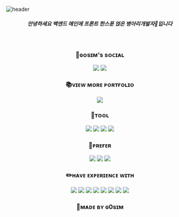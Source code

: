 


![header](https://capsule-render.vercel.app/api?type=waving&color=timeGradient&text=Introduce%20about%20G0sim&animation=twinkling&fontSize=35&fontAlignY=40&fontAlign=50&height=250)


<div align="center">

##### 안녕하세요 백엔드 메인에 프론트 한스푼 얹은 병아리개발자🐣입니다 
<br/>


### 🐾ɢᴏsɪᴍ's sᴏᴄɪᴀʟ
<img src="https://img.shields.io/badge/se0y0ung_-5865F2?style=flat-square&logo=discord&logoColor=white"/> <img src="https://img.shields.io/badge/se0y0ung.2807-EA4335?style=flat-square&logo=gmail&logoColor=white"/>


### 📚ᴠɪᴇᴡ ᴍᴏʀᴇ ᴘᴏʀᴛғᴏʟɪᴏ
<a href="https://www.notion.so/29ea38a8c2aa4567b2cf7b33f7b4eb07"><img src="http://img.shields.io/badge/NOTION-000000?style=flat-square&logo=notion&link=https://www.notion.so/29ea38a8c2aa4567b2cf7b33f7b4eb07"/></a><br/>


### 🔧ᴛᴏᴏʟ
<img src="https://img.shields.io/badge/ECLIPSE%20IDE-2C2255?style=flat-square&logo=eclipseide&logoColor=white"/>
<img src="https://img.shields.io/badge/VISUAL%20STUDIO%20CODE-007ACC?style=flat-square&logo=visualstudiocode&logoColor=white"/>
<img src="https://img.shields.io/badge/INTELLIJ%20IDE-000000?style=flat-square&logo=intellijidea&logoColor=white"/>
<img src="https://img.shields.io/badge/GITHUB-181717?style=flat-square&logo=github&logoColor=white"/>


### 📌ᴘʀᴇғᴇʀ
<img src="https://img.shields.io/badge/JAVA-0078D6?style=flat-square"/>
<img src="https://img.shields.io/badge/SPRING%20BOOT-6DB33F?style=flat-square&logo=springboot&logoColor=white"/>
<img src="https://img.shields.io/badge/ORACLESQL-F80000?style=flat-square&logo=oracle&logoColor=white"/>


### ✏️ʜᴀᴠᴇ ᴇxᴘᴇʀɪᴇɴᴄᴇ ᴡɪᴛʜ
<img src="https://img.shields.io/badge/MYBATIS-C4242B?style=flat-squar"/>
<img src="https://img.shields.io/badge/HTML5-E34F26?style=flat-square&logo=html5&logoColor=white"/>
<img src="https://img.shields.io/badge/LINUX-FCC624?style=flat-square&logo=linux&logoColor=black"/>
<img src="https://img.shields.io/badge/JAVASCRIPT-FFD95A?style=flat-square&logo=javascript&logoColor=black"/>
<img src="https://img.shields.io/badge/DATA%20JPA-6DB33F?style=flat-square&logo=spring&logoColor=white"/>
<img src="https://img.shields.io/badge/REACT-61DAFB?style=flat-square&logo=react&logoColor=black"/>
<img src="https://img.shields.io/badge/CSS3-1572B6?style=flat-square&logo=css3&logoColor=white"/>
<img src="https://img.shields.io/badge/MYSQL-4479A1?style=flat-square&logo=mysql&logoColor=white"/>


### 🔗ᴍᴀᴅᴇ ʙʏ ɢ0sɪᴍ


<!--
<hr/>

![G0sim's GitHub stats](https://github-readme-stats.vercel.app/api?username=G0sim&show_icons=true&theme=vue)
![Top Langs](https://github-readme-stats.vercel.app/api/top-langs/?username=G0sim&layout=compact&theme=vue)
--!>
</div>
